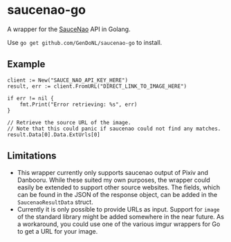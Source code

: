# saucenao-go
A wrapper for the [SauceNao](https://saucenao.com/) API in Golang.

Use `go get github.com/GenDoNL/saucenao-go` to install.

## Example 
```
client := New("SAUCE_NAO_API_KEY_HERE")
result, err := client.FromURL("DIRECT_LINK_TO_IMAGE_HERE")
  
if err != nil {
	fmt.Print("Error retrieving: %s", err)
}
  
// Retrieve the source URL of the image.
// Note that this could panic if saucenao could not find any matches.
result.Data[0].Data.ExtUrls[0]
```

## Limitations
  -  This wrapper currently only supports saucenao output of Pixiv and Danbooru. While these suited my own purposes, the wrapper could easily be extended to support other source websites. The fields, which can be found in the JSON of the response object, can be added in the `SaucenaoResultData` struct.
  -  Currently it is only possible to provide URLs as input. Support for `image` of the standard library might be added somewhere in the near future. As a workaround, you could use one of the various imgur wrappers for Go to get a URL for your image.
